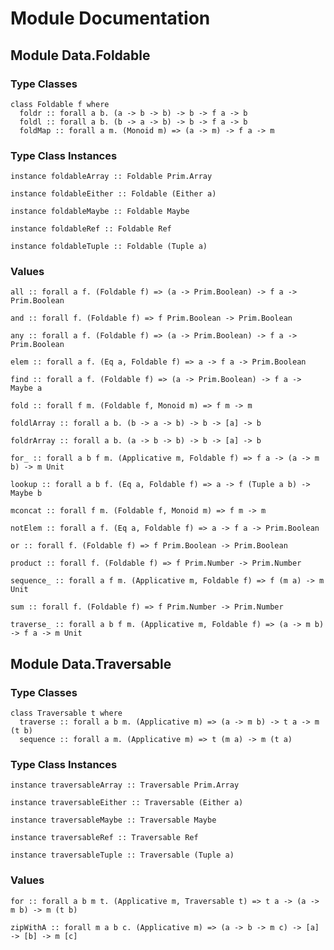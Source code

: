 # Module Documentation

## Module Data.Foldable

### Type Classes

    class Foldable f where
      foldr :: forall a b. (a -> b -> b) -> b -> f a -> b
      foldl :: forall a b. (b -> a -> b) -> b -> f a -> b
      foldMap :: forall a m. (Monoid m) => (a -> m) -> f a -> m


### Type Class Instances

    instance foldableArray :: Foldable Prim.Array

    instance foldableEither :: Foldable (Either a)

    instance foldableMaybe :: Foldable Maybe

    instance foldableRef :: Foldable Ref

    instance foldableTuple :: Foldable (Tuple a)


### Values

    all :: forall a f. (Foldable f) => (a -> Prim.Boolean) -> f a -> Prim.Boolean

    and :: forall f. (Foldable f) => f Prim.Boolean -> Prim.Boolean

    any :: forall a f. (Foldable f) => (a -> Prim.Boolean) -> f a -> Prim.Boolean

    elem :: forall a f. (Eq a, Foldable f) => a -> f a -> Prim.Boolean

    find :: forall a f. (Foldable f) => (a -> Prim.Boolean) -> f a -> Maybe a

    fold :: forall f m. (Foldable f, Monoid m) => f m -> m

    foldlArray :: forall a b. (b -> a -> b) -> b -> [a] -> b

    foldrArray :: forall a b. (a -> b -> b) -> b -> [a] -> b

    for_ :: forall a b f m. (Applicative m, Foldable f) => f a -> (a -> m b) -> m Unit

    lookup :: forall a b f. (Eq a, Foldable f) => a -> f (Tuple a b) -> Maybe b

    mconcat :: forall f m. (Foldable f, Monoid m) => f m -> m

    notElem :: forall a f. (Eq a, Foldable f) => a -> f a -> Prim.Boolean

    or :: forall f. (Foldable f) => f Prim.Boolean -> Prim.Boolean

    product :: forall f. (Foldable f) => f Prim.Number -> Prim.Number

    sequence_ :: forall a f m. (Applicative m, Foldable f) => f (m a) -> m Unit

    sum :: forall f. (Foldable f) => f Prim.Number -> Prim.Number

    traverse_ :: forall a b f m. (Applicative m, Foldable f) => (a -> m b) -> f a -> m Unit


## Module Data.Traversable

### Type Classes

    class Traversable t where
      traverse :: forall a b m. (Applicative m) => (a -> m b) -> t a -> m (t b)
      sequence :: forall a m. (Applicative m) => t (m a) -> m (t a)


### Type Class Instances

    instance traversableArray :: Traversable Prim.Array

    instance traversableEither :: Traversable (Either a)

    instance traversableMaybe :: Traversable Maybe

    instance traversableRef :: Traversable Ref

    instance traversableTuple :: Traversable (Tuple a)


### Values

    for :: forall a b m t. (Applicative m, Traversable t) => t a -> (a -> m b) -> m (t b)

    zipWithA :: forall m a b c. (Applicative m) => (a -> b -> m c) -> [a] -> [b] -> m [c]
